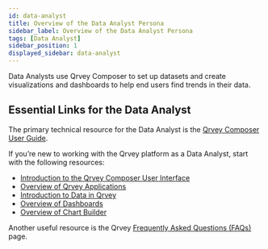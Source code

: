 ```yaml
---
id: data-analyst
title: Overview of the Data Analyst Persona
sidebar_label: Overview of the Data Analyst Persona
tags: [Data Analyst]
sidebar_position: 1
displayed_sidebar: data-analyst
---
```


Data Analysts use Qrvey Composer to set up datasets and create visualizations and dashboards to help end users find trends in their data.

## Essential Links for the Data Analyst
The primary technical resource for the Data Analyst is the [Qrvey Composer User Guide](../composer/introduction-to-qrvey-composer.md). 

If you’re new to working with the Qrvey platform as a Data Analyst, start with the following resources:
* [Introduction to the Qrvey Composer User Interface](../composer/introduction-to-user-interface.md)
* [Overview of Qrvey Applications](../composer/04-Managing%20Applications/overview-of-applications.md)
* [Introduction to Data in Qrvey](../composer/05-Working%20with%20Data/Datasets/01-Overview%20of%20Datasets/overview-of-datasets.md)
* [Overview of Dashboards](../composer/06-Building%20Dashboards/overview-of-dashboards.md)
* [Overview of Chart Builder](../composer/07-Creating%20Charts/overview-of-chart-builder.md)

Another useful resource is the Qrvey [Frequently Asked Questions (FAQs)](../getting-started/faqs.md) page. 